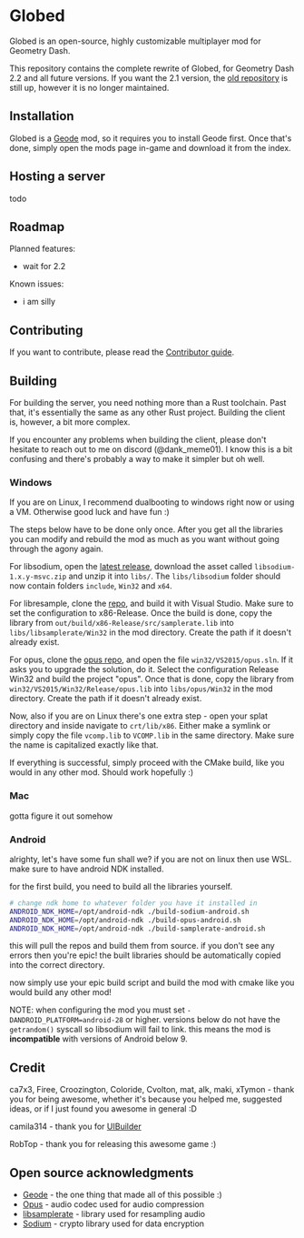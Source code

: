 # Globed

Globed is an open-source, highly customizable multiplayer mod for Geometry Dash.

This repository contains the complete rewrite of Globed, for Geometry Dash 2.2 and all future versions. If you want the 2.1 version, the [old repository](https://github.com/dankmeme01/globed) is still up, however it is no longer maintained.

## Installation

Globed is a [Geode](https://github.com/geode-sdk/geode) mod, so it requires you to install Geode first. Once that's done, simply open the mods page in-game and download it from the index.

## Hosting a server

todo

## Roadmap

Planned features:

* wait for 2.2

Known issues:

* i am silly

## Contributing

If you want to contribute, please read the [Contributor guide](./contribution.md).

## Building

For building the server, you need nothing more than a Rust toolchain. Past that, it's essentially the same as any other Rust project. Building the client is, however, a bit more complex.

If you encounter any problems when building the client, please don't hesitate to reach out to me on discord (@dank_meme01). I know this is a bit confusing and there's probably a way to make it simpler but oh well.

### Windows

If you are on Linux, I recommend dualbooting to windows right now or using a VM. Otherwise good luck and have fun :)

The steps below have to be done only once. After you get all the libraries you can modify and rebuild the mod as much as you want without going through the agony again.

For libsodium, open the [latest release](https://github.com/jedisct1/libsodium), download the asset called `libsodium-1.x.y-msvc.zip` and unzip it into `libs/`. The `libs/libsodium` folder should now contain folders `include`, `Win32` and `x64`.

For libresample, clone the [repo](https://github.com/libsndfile/libsamplerate), and build it with Visual Studio. Make sure to set the configuration to x86-Release. Once the build is done, copy the library from `out/build/x86-Release/src/samplerate.lib` into `libs/libsamplerate/Win32` in the mod directory. Create the path if it doesn't already exist.

For opus, clone the [opus repo](https://github.com/xiph/opus), and open the file `win32/VS2015/opus.sln`. If it asks you to upgrade the solution, do it. Select the configuration Release Win32 and build the project "opus". Once that is done, copy the library from `win32/VS2015/Win32/Release/opus.lib` into `libs/opus/Win32` in the mod directory. Create the path if it doesn't already exist.

Now, also if you are on Linux there's one extra step - open your splat directory and inside navigate to `crt/lib/x86`. Either make a symlink or simply copy the file `vcomp.lib` to `VCOMP.lib` in the same directory. Make sure the name is capitalized exactly like that.

If everything is successful, simply proceed with the CMake build, like you would in any other mod. Should work hopefully :)

### Mac

gotta figure it out somehow

### Android

alrighty, let's have some fun shall we? if you are not on linux then use WSL. make sure to have android NDK installed.

for the first build, you need to build all the libraries yourself.

```sh
# change ndk home to whatever folder you have it installed in
ANDROID_NDK_HOME=/opt/android-ndk ./build-sodium-android.sh
ANDROID_NDK_HOME=/opt/android-ndk ./build-opus-android.sh
ANDROID_NDK_HOME=/opt/android-ndk ./build-samplerate-android.sh
```

this will pull the repos and build them from source. if you don't see any errors then you're epic! the built libraries should be automatically copied into the correct directory.

now simply use your epic build script and build the mod with cmake like you would build any other mod!

NOTE: when configuring the mod you must set `-DANDROID_PLATFORM=android-28` or higher. versions below do not have the `getrandom()` syscall so libsodium will fail to link. this means the mod is **incompatible** with versions of Android below 9.

## Credit

ca7x3, Firee, Croozington, Coloride, Cvolton, mat, alk, maki, xTymon - thank you for being awesome, whether it's because you helped me, suggested ideas, or if I just found you awesome in general :D

camila314 - thank you for [UIBuilder](https://github.com/camila314/uibuilder)

RobTop - thank you for releasing this awesome game :)

## Open source acknowledgments

* [Geode](https://github.com/geode-sdk/geode) - the one thing that made all of this possible :)
* [Opus](https://github.com/xiph/opus) - audio codec used for audio compression
* [libsamplerate](https://github.com/libsndfile/libsamplerate) - library used for resampling audio
* [Sodium](https://github.com/jedisct1/libsodium) - crypto library used for data encryption